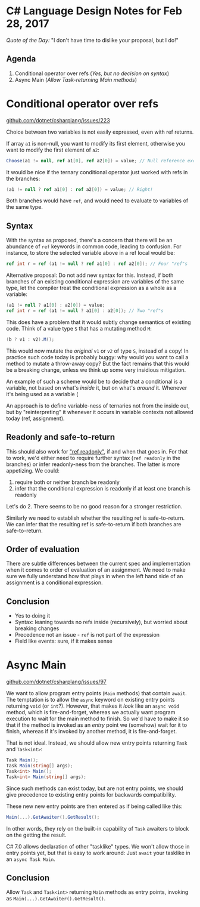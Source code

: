 # C# Language Design Notes for Feb 28, 2017

*Quote of the Day:* "I don't have time to dislike your proposal, but I do!"

## Agenda

1. Conditional operator over refs (*Yes, but no decision on syntax*)
2. Async Main (*Allow Task-returning Main methods*)


# Conditional operator over refs

[github.com/dotnet/csharplang/issues/223](https://github.com/dotnet/csharplang/issues/223)

Choice between two variables is not easily expressed, even with ref returns. 

If array `a1` is non-null, you want to modify its first element, otherwise you want to modify the first element of `a2`:

``` c#
Choose(a1 != null, ref a1[0], ref a2[0]) = value; // Null reference exception
```

It would be nice if the ternary conditional operator just worked with refs in the branches:

``` c#
(a1 != null ? ref a1[0] : ref a2[0]) = value; // Right!
```

Both branches would have `ref`, and would need to evaluate to variables of the same type.

## Syntax

With the syntax as proposed, there's a concern that there will be an abundance of `ref` keywords in common code, leading to confusion. For instance, to store the selected variable above in a ref local would be:

``` c#
ref int r = ref (a1 != null ? ref a1[0] : ref a2[0]); // Four "ref"s
```

Alternative proposal: Do not add new syntax for this. Instead, if both branches of an existing conditional expression are variables of the same type, let the compiler treat the conditional expression as a whole as a variable:

``` c#
(a1 != null ? a1[0] : a2[0]) = value; 
ref int r = ref (a1 != null ? a1[0] : a2[0]); // Two "ref"s
```

This does have a problem that it would subtly change semantics of existing code. Think of a value type `S` that has a mutating method `M`:

``` c#
(b ? v1 : v2).M(); 
```

This would now mutate the *original* `v1` or `v2` of type `S`, instead of a copy! In practice such code today is probably buggy: why would you want to call a method to mutate a throw-away copy? But the fact remains that this would be a breaking change, unless we think up some very insidious mitigation.

An example of such a scheme would be to decide that a conditional is a variable, not based on what's *inside* it, but on what's *around* it. Whenever it's being used as a variable (

An approach is to define variable-ness of ternaries not from the inside out, but by "reinterpreting" it whenever it occurs in variable contexts not allowed today (ref, assignment).

## Readonly and safe-to-return

This should also work for ["ref readonly"](https://github.com/dotnet/csharplang/issues/38), if and when that goes in. For that to work, we'd either need to require further syntax (`ref readonly` in the branches) or infer readonly-ness from the branches. The latter is more appetizing. We could:

1. require both or neither branch be readonly
2. infer that the conditional expression is readonly if at least one branch is readonly

Let's do 2. There seems to be no good reason for a stronger restriction.

Similarly we need to establish whether the resulting ref is safe-to-return. We can infer that the resulting ref is safe-to-return if both branches are safe-to-return.

## Order of evaluation

There are subtle differences between the current spec and implementation when it comes to order of evaluation of an assignment. We need to make sure we fully understand how that plays in when the left hand side of an assignment is a conditional expression.

## Conclusion
- Yes to doing it
- Syntax: leaning towards no refs inside (recursively), but worried about breaking changes
- Precedence not an issue - `ref` is not part of the expression
- Field like events: sure, if it makes sense


# Async Main

[github.com/dotnet/csharplang/issues/97](https://github.com/dotnet/csharplang/issues/97)

We want to allow program entry points (`Main` methods) that contain `await`. The temptation is to allow the `async` keyword on existing entry points returning `void` (or `int`?). However, that makes it *look* like an `async void` method, which is fire-and-forget, whereas we actually want program execution to wait for the main method to finish. So we'd have to make it so that if the method is invoked as an *entry* point we (somehow) wait for it to finish, whereas if it's invoked by another method, it is fire-and-forget.

That is not ideal. Instead, we should allow new entry points returning `Task` and `Task<int>`:

``` c#
Task Main();
Task Main(string[] args);
Task<int> Main();
Task<int> Main(string[] args);
```

Since such methods can exist today, but are not entry points, we should give precedence to existing entry points for backwards compatibility.

These new new entry points are then entered as if being called like this:

``` c#
Main(...).GetAwaiter().GetResult();
```

In other words, they rely on the built-in capability of `Task` awaiters to block on the getting the result.

C# 7.0 allows declaration of other "tasklike" types. We won't allow those in entry points yet, but that is easy to work around: Just `await` your tasklike in an `async Task Main`.

## Conclusion

Allow `Task` and `Task<int>` returning `Main` methods as entry points, invoking as `Main(...).GetAwaiter().GetResult()`.